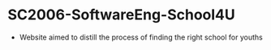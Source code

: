# SC2006-SoftwareEng-School4U
- Website aimed to distill the process of finding the right school for youths
